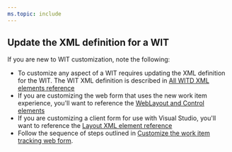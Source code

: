 ```yaml
---
ms.topic: include
---
```




<a id="update-xml-wit"></a>

## Update the XML definition for a WIT 

If you are new to WIT customization, note the following: 
 
- To customize any aspect of a WIT requires updating the XML definition for the WIT. The WIT XML definition is described in [All WITD XML elements reference](../reference/xml/all-witd-xml-elements-reference.md)   
- If you are customizing the web form that uses the new work item experience, you'll want to reference the [WebLayout and Control elements](../reference/xml/weblayout-xml-elements.md)  
- If you are customizing a client form for use with Visual Studio, you'll want to reference the [Layout XML element reference](../reference/xml/layout-xml-element-reference.md) 
- Follow the sequence of steps outlined in [Customize the work item tracking web form](../reference/customize-wit-form.md).